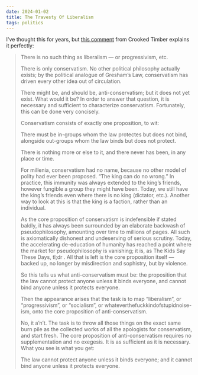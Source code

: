 ```yaml
---
date: 2024-01-02
title: The Travesty Of Liberalism
tags: politics
---
```


I've thought this for years, but [this comment](https://crookedtimber.org/2018/03/21/liberals-against-progressives/#comment-729288) from Crooked Timber explains it perfectly: 

> There is no such thing as liberalism — or progressivism, etc.
> 
> There is only conservatism. No other political philosophy actually exists; by the political analogue of Gresham’s Law, conservatism has driven every other idea out of circulation.
> 
> There might be, and should be, anti-conservatism; but it does not yet exist. What would it be? In order to answer that question, it is necessary and sufficient to characterize conservatism. Fortunately, this can be done very concisely.
> 
> Conservatism consists of exactly one proposition, to wit:
> 
> There must be in-groups whom the law protectes but does not bind, alongside out-groups whom the law binds but does not protect.
> 
> There is nothing more or else to it, and there never has been, in any place or time.
> 
> For millenia, conservatism had no name, because no other model of polity had ever been proposed. “The king can do no wrong.” In practice, this immunity was always extended to the king’s friends, however fungible a group they might have been. Today, we still have the king’s friends even where there is no king (dictator, etc.). Another way to look at this is that the king is a faction, rather than an individual.
> 
> As the core proposition of conservatism is indefensible if stated baldly, it has always been surrounded by an elaborate backwash of pseudophilosophy, amounting over time to millions of pages. All such is axiomatically dishonest and undeserving of serious scrutiny. Today, the accelerating de-education of humanity has reached a point where the market for pseudophilosophy is vanishing; it is, as The Kids Say These Days, tl;dr . All that is left is the core proposition itself — backed up, no longer by misdirection and sophistry, but by violence.
> 
> So this tells us what anti-conservatism must be: the proposition that the law cannot protect anyone unless it binds everyone, and cannot bind anyone unless it protects everyone.
> 
> Then the appearance arises that the task is to map “liberalism”, or “progressivism”, or “socialism”, or whateverthefuckkindofstupidnoise-ism, onto the core proposition of anti-conservatism.
> 
> No, it a’n’t. The task is to throw all those things on the exact same burn pile as the collected works of all the apologists for conservatism, and start fresh. The core proposition of anti-conservatism requires no supplementation and no exegesis. It is as sufficient as it is necessary. What you see is what you get:
> 
> The law cannot protect anyone unless it binds everyone; and it cannot bind anyone unless it protects everyone.